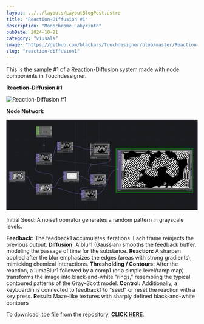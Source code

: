 ```yaml
---
layout: ../../layouts/LayoutBlogPost.astro
title: "Reaction-Diffusion #1"
description: "Monochrome Labyrinth"
pubDate: 2024-10-21
category: "viusals"
image: "https://github.com/blackars/Touchdesigner/blob/master/Reaction-Diffusion/rd1.png?raw=true"
slug: "reaction-diffusion1"
---
```


This is the sample #1 of a Reaction-Diffusion system made with node components in Touchdessigner. 

**Reaction-Diffusion #1** 


![Reaction-Diffusion #1 ](https://github.com/blackars/Touchdesigner/blob/master/Reaction-Diffusion/rd1-16-9.gif?raw=true)

**Node Network** 


![Node Network to reaction-diffusion system #1](https://github.com/blackars/Touchdesigner/blob/master/Reaction-Diffusion/rd1-td-node.png?raw=true)

Initial Seed: A noise1 operator generates a random pattern in grayscale levels.

**Feedback:** The feedback1 accumulates iterations. Each frame reinjects the previous output.
**Diffusion:** A blur1 (Gaussian) smooths the feedback buffer, modeling the passage of time for the substance.
**Reaction:** A sharpen applied after the blur emphasizes the edges (areas with strong gradients), mimicking chemical interactions.
**Thresholding / Contours:** After the reaction, a lumaBlur1 followed by a comp1 (or a simple level/ramp map) transforms the image into black-and-white "rings," resembling the typical contoured patterns of the Gray–Scott model.
**Control:** Additionally, a keyboardin is connected to feedback1 to "seed" or reset the reaction with a key press.
**Result:** Maze-like textures with sharply defined black-and-white contours


To download .toe file from the repository, **[CLICK HERE](https://github.com/blackars/Touchdesigner/tree/master/Reaction-Diffusion)**.

